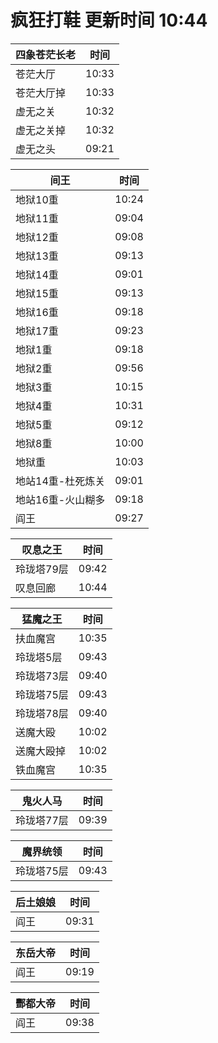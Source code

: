 # 疯狂打鞋 更新时间 10:44

| 四象苍茫长老   | 时间    |
|--------|-------|
| 苍茫大厅 | 10:33 |
| 苍茫大厅掉 | 10:33 |
| 虚无之关 | 10:32 |
| 虚无之关掉 | 10:32 |
| 虚无之头 | 09:21 |

| 间王   | 时间    |
|--------|-------|
| 地狱10重 | 10:24 |
| 地狱11重 | 09:04 |
| 地狱12重 | 09:08 |
| 地狱13重 | 09:13 |
| 地狱14重 | 09:01 |
| 地狱15重 | 09:13 |
| 地狱16重 | 09:18 |
| 地狱17重 | 09:23 |
| 地狱1重 | 09:18 |
| 地狱2重 | 09:56 |
| 地狱3重 | 10:15 |
| 地狱4重 | 10:31 |
| 地狱5重 | 09:12 |
| 地狱8重 | 10:00 |
| 地狱重 | 10:03 |
| 地站14重-杜死炼关 | 09:01 |
| 地站16重-火山糊多 | 09:18 |
| 阎王 | 09:27 |

| 叹息之王   | 时间    |
|--------|-------|
| 玲珑塔79层 | 09:42 |
| 叹息回廊 | 10:44 |

| 猛魔之王   | 时间    |
|--------|-------|
| 扶血魔宫 | 10:35 |
| 玲珑塔5层 | 09:43 |
| 玲珑塔73层 | 09:40 |
| 玲珑塔75层 | 09:43 |
| 玲珑塔78层 | 09:40 |
| 送魔大殴 | 10:02 |
| 送魔大殴掉 | 10:02 |
| 铁血魔宫 | 10:35 |

| 鬼火人马   | 时间    |
|--------|-------|
| 玲珑塔77层 | 09:39 |

| 魔界统领   | 时间    |
|--------|-------|
| 玲珑塔75层 | 09:43 |

| 后土娘娘   | 时间    |
|--------|-------|
| 阎王 | 09:31 |

| 东岳大帝   | 时间    |
|--------|-------|
| 阎王 | 09:19 |

| 酆都大帝   | 时间    |
|--------|-------|
| 阎王 | 09:38 |